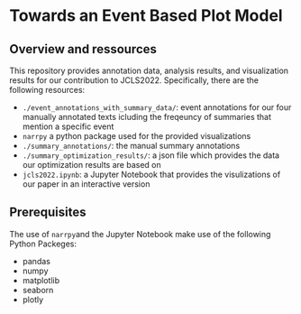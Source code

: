 # Towards an Event Based Plot Model

## Overview and ressources

This repository provides annotation data, analysis results, and visualization results for our contribution to JCLS2022.
Specifically, there are the following resources:
- `./event_annotations_with_summary_data/`: event annotations for our four manually annotated texts
 icluding the freqeuncy of summaries that mention a specific event
- `narrpy` a python package used for the provided visualizations
- `./summary_annotations/`: the manual summary annotations
- `./summary_optimization_results/`: a json file which provides the data our optimization results are based on
- `jcls2022.ipynb`: a Jupyter Notebook that provides the visulizations of our paper in an interactive version

## Prerequisites

The use of `narrpy`and the Jupyter Notebook make use of the following Python Packeges:
- pandas
- numpy
- matplotlib
- seaborn
- plotly
